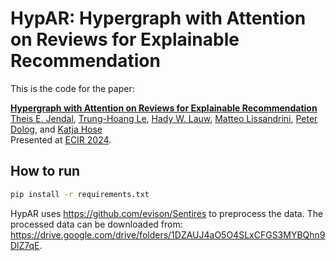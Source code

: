 # HypAR: Hypergraph with Attention on Reviews for Explainable Recommendation

This is the code for the paper:

**[Hypergraph with Attention on Reviews for Explainable Recommendation](https://www.ecir2024.org/accepted-paper/)**
<br>
[Theis E. Jendal](https://vbn.aau.dk/da/persons/141501), [Trung-Hoang Le](http://lthoang.com/), 
[Hady W. Lauw](http://www.hadylauw.com/), [Matteo Lissandrini](https://people.cs.aau.dk/~matteo/),
[Peter Dolog](https://peterdolog.wordpress.com), and [Katja Hose](https://homes.cs.aau.dk/~khose/About_me.html)
<br>
Presented at [ECIR 2024](https://www.ecir2024.org/).

## How to run

```bash
pip install -r requirements.txt
```

HypAR uses https://github.com/evison/Sentires to preprocess the data. 
The processed data can be downloaded from: https://drive.google.com/drive/folders/1DZAUJ4aO5O4SLxCFGS3MYBQhn9DlZ7qE.